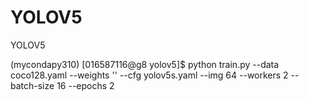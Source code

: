 # YOLOV5
YOLOV5

(mycondapy310) [016587116@g8 yolov5]$ python train.py --data coco128.yaml --weights '' --cfg yolov5s.yaml --img 64 --workers 2 --batch-size 16 --epochs 2 
